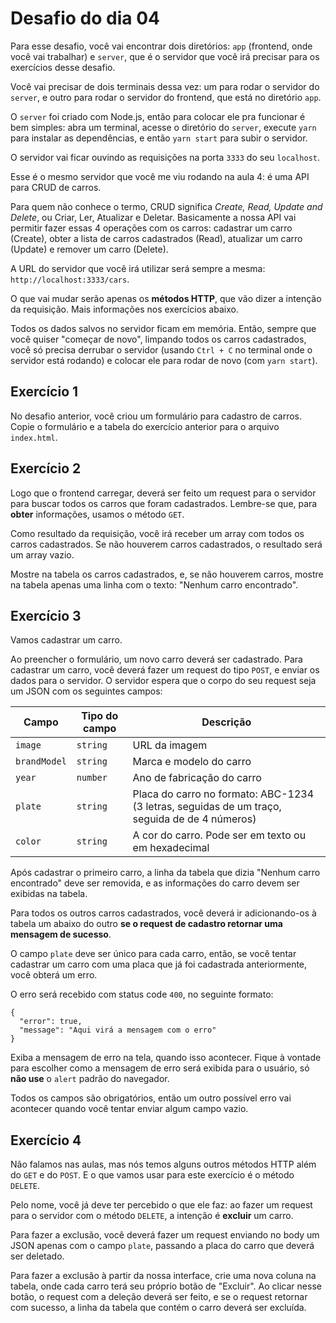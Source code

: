 # Desafio do dia 04

Para esse desafio, você vai encontrar dois diretórios: `app` (frontend, onde
você vai trabalhar) e `server`, que é o servidor que você irá precisar para os
exercícios desse desafio.

Você vai precisar de dois terminais dessa vez: um para rodar o servidor do `server`,
e outro para rodar o servidor do frontend, que está no diretório `app`.

O `server` foi criado com Node.js, então para colocar ele pra funcionar é bem simples:
abra um terminal, acesse o diretório do `server`, execute `yarn` para instalar as
dependências, e então `yarn start` para subir o servidor.

O servidor vai ficar ouvindo as requisições na porta `3333` do seu `localhost`.

Esse é o mesmo servidor que você me viu rodando na aula 4: é uma API para CRUD
de carros.

Para quem não conhece o termo, CRUD significa _Create, Read, Update and Delete_,
ou Criar, Ler, Atualizar e Deletar. Basicamente a nossa API vai permitir fazer
essas 4 operações com os carros: cadastrar um carro (Create), obter a lista de
carros cadastrados (Read), atualizar um carro (Update) e remover um carro (Delete).

A URL do servidor que você irá utilizar será sempre a mesma: `http://localhost:3333/cars`.

O que vai mudar serão apenas os **métodos HTTP**, que vão dizer a intenção da requisição.
Mais informações nos exercícios abaixo.

Todos os dados salvos no servidor ficam em memória. Então, sempre que você quiser
"começar de novo", limpando todos os carros cadastrados, você só precisa derrubar
o servidor (usando `Ctrl + C` no terminal onde o servidor está rodando) e colocar
ele para rodar de novo (com `yarn start`).

## Exercício 1

No desafio anterior, você criou um formulário para cadastro de carros. Copie o
formulário e a tabela do exercício anterior para o arquivo `index.html`.

## Exercício 2

Logo que o frontend carregar, deverá ser feito um request para o servidor para
buscar todos os carros que foram cadastrados. Lembre-se que, para **obter** informações,
usamos o método `GET`.

Como resultado da requisição, você irá receber um array com todos os carros cadastrados.
Se não houverem carros cadastrados, o resultado será um array vazio.

Mostre na tabela os carros cadastrados, e, se não houverem carros, mostre na tabela
apenas uma linha com o texto: "Nenhum carro encontrado".

## Exercício 3

Vamos cadastrar um carro.

Ao preencher o formulário, um novo carro deverá ser cadastrado. Para cadastrar um carro,
você deverá fazer um request do tipo `POST`, e enviar os dados para o servidor.
O servidor espera que o corpo do seu request seja um JSON com os seguintes campos:

| Campo        | Tipo do campo | Descrição                                                                                     |
| ------------ | ------------- | --------------------------------------------------------------------------------------------- |
| `image`      | `string`      | URL da imagem                                                                                 |
| `brandModel` | `string`      | Marca e modelo do carro                                                                       |
| `year`       | `number`      | Ano de fabricação do carro                                                                    |
| `plate`      | `string`      | Placa do carro no formato: ABC-1234 (3 letras, seguidas de um traço, seguida de de 4 números) |
| `color`      | `string`      | A cor do carro. Pode ser em texto ou em hexadecimal                                           |

Após cadastrar o primeiro carro, a linha da tabela que dizia "Nenhum carro encontrado"
deve ser removida, e as informações do carro devem ser exibidas na tabela.

Para todos os outros carros cadastrados, você deverá ir adicionando-os à tabela
um abaixo do outro **se o request de cadastro retornar uma mensagem de sucesso**.

O campo `plate` deve ser único para cada carro, então, se você tentar cadastrar
um carro com uma placa que já foi cadastrada anteriormente, você obterá um erro.

O erro será recebido com status code `400`, no seguinte formato:

```
{
  "error": true,
  "message": "Aqui virá a mensagem com o erro"
}
```

Exiba a mensagem de erro na tela, quando isso acontecer. Fique à vontade para escolher
como a mensagem de erro será exibida para o usuário, só **não use** o `alert` padrão
do navegador.

Todos os campos são obrigatórios, então um outro possível erro vai acontecer
quando você tentar enviar algum campo vazio.

## Exercício 4

Não falamos nas aulas, mas nós temos alguns outros métodos HTTP além do `GET` e do `POST`.
E o que vamos usar para este exercício é o método `DELETE`.

Pelo nome, você já deve ter percebido o que ele faz: ao fazer um request para o servidor
com o método `DELETE`, a intenção é **excluir** um carro.

Para fazer a exclusão, você deverá fazer um request enviando no body um JSON apenas com o campo `plate`,
passando a placa do carro que deverá ser deletado.

Para fazer a exclusão à partir da nossa interface, crie uma nova coluna na tabela, onde cada carro terá
seu próprio botão de "Excluir". Ao clicar nesse botão, o request com a deleção deverá ser feito,
e se o request retornar com sucesso, a linha da tabela que contém o carro deverá ser excluída.
